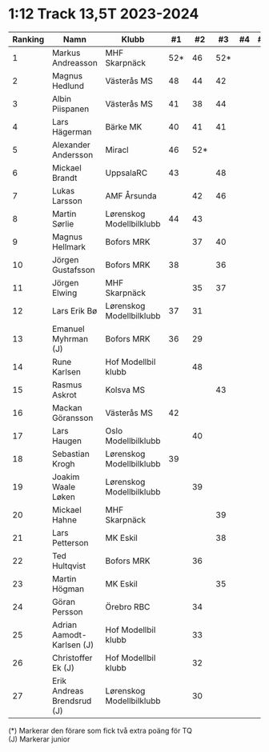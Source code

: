 # 1:12 Track 13,5T 2023-2024

| Ranking | Namn                       | Klubb                    |  #1 |  #2 |  #3 |  #4 |  #5 | Final | Tot |
| ------- | -------------------------- | ------------------------ | --- | --- | --- | --- | --- | ----- | --- |
| 1       | Markus Andreasson          | MHF Skarpnäck            | 52* | 46  | 52* |     |     |       | 150 |
| 2       | Magnus Hedlund             | Västerås MS              | 48  | 44  | 42  |     |     |       | 134 |
| 3       | Albin Piispanen            | Västerås MS              | 41  | 38  | 44  |     |     |       | 123 |
| 4       | Lars Hägerman              | Bärke MK                 | 40  | 41  | 41  |     |     |       | 122 |
| 5       | Alexander Andersson        | Miracl                   | 46  | 52* |     |     |     |       | 98  |
| 6       | Mickael Brandt             | UppsalaRC                | 43  |     | 48  |     |     |       | 91  |
| 7       | Lukas Larsson              | AMF Årsunda              |     | 42  | 46  |     |     |       | 88  |
| 8       | Martin Sørlie              | Lørenskog Modellbilklubb | 44  | 43  |     |     |     |       | 87  |
| 9       | Magnus Hellmark            | Bofors MRK               |     | 37  | 40  |     |     |       | 77  |
| 10      | Jörgen Gustafsson          | Bofors MRK               | 38  |     | 36  |     |     |       | 74  |
| 11      | Jörgen Elwing              | MHF Skarpnäck            |     | 35  | 37  |     |     |       | 72  |
| 12      | Lars Erik Bø               | Lørenskog Modellbilklubb | 37  | 31  |     |     |     |       | 68  |
| 13      | Emanuel Myhrman (J)        | Bofors MRK               | 36  | 29  |     |     |     |       | 65  |
| 14      | Rune Karlsen               | Hof Modellbil klubb      |     | 48  |     |     |     |       | 48  |
| 15      | Rasmus Askrot              | Kolsva MS                |     |     | 43  |     |     |       | 43  |
| 16      | Mackan Göransson           | Västerås MS              | 42  |     |     |     |     |       | 42  |
| 17      | Lars Haugen                | Oslo Modellbilklubb      |     | 40  |     |     |     |       | 40  |
| 18      | Sebastian Krogh            | Lørenskog Modellbilklubb | 39  |     |     |     |     |       | 39  |
| 19      | Joakim Waale Løken         | Lørenskog Modellbilklubb |     | 39  |     |     |     |       | 39  |
| 20      | Mickael Hahne              | MHF Skarpnäck            |     |     | 39  |     |     |       | 39  |
| 21      | Lars Petterson             | MK Eskil                 |     |     | 38  |     |     |       | 38  |
| 22      | Ted Hultqvist              | Bofors MRK               |     | 36  |     |     |     |       | 36  |
| 23      | Martin Högman              | MK Eskil                 |     |     | 35  |     |     |       | 35  |
| 24      | Göran Persson              | Örebro RBC               |     | 34  |     |     |     |       | 34  |
| 25      | Adrian Aamodt-Karlsen (J)  | Hof Modellbil klubb      |     | 33  |     |     |     |       | 33  |
| 26      | Christoffer Ek (J)         | Hof Modellbil klubb      |     | 32  |     |     |     |       | 32  |
| 27      | Erik Andreas Brendsrud (J) | Lørenskog Modellbilklubb |     | 30  |     |     |     |       | 30  |

(*) Markerar den förare som fick två extra poäng för TQ <br>
(J) Markerar junior
